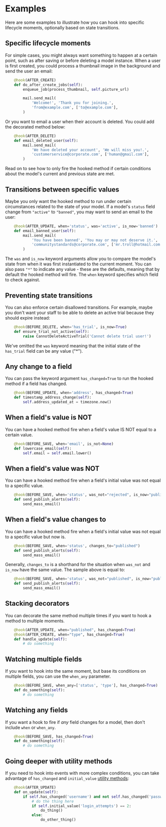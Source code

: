 # Examples
Here are some examples to illustrate how you can hook into specific lifecycle moments, optionally based on state transitions.

## Specific lifecycle moments

For simple cases, you might always want something to happen at a certain point, such as after saving or before deleting a model instance.
When a user is first created, you could process a thumbnail image in the background and send the user an email:

```python
    @hook(AFTER_CREATE)
    def do_after_create_jobs(self):
        enqueue_job(process_thumbnail, self.picture_url)

        mail.send_mail(
            'Welcome!', 'Thank you for joining.',
            'from@example.com', ['to@example.com'],
        )
```

Or you want to email a user when their account is deleted. You could add the decorated method below:

```python
    @hook(AFTER_DELETE)
    def email_deleted_user(self):
        mail.send_mail(
            'We have deleted your account', 'We will miss you!.',
            'customerservice@corporate.com', ['human@gmail.com'],
        )
```

Read on to see how to only fire the hooked method if certain conditions about the model's current and previous state are met.

## Transitions between specific values

Maybe you only want the hooked method to run under certain circumstances related to the state of your model. If a model's `status` field change from `"active"` to `"banned"`, you may want to send an email to the user:

```python
    @hook(AFTER_UPDATE, when='status', was='active', is_now='banned')
    def email_banned_user(self):
        mail.send_mail(
            'You have been banned', 'You may or may not deserve it.',
            'communitystandards@corporate.com', ['mr.troll@hotmail.com'],
        )
``` 

The `was` and `is_now` keyword arguments allow you to compare the model's state from when it was first instantiated to the current moment. You can also pass `"*"` to indicate any value - these are the defaults, meaning that by default the hooked method will fire. The `when` keyword specifies which field to check against. 

## Preventing state transitions

You can also enforce certain disallowed transitions. For example, maybe you don't want your staff to be able to delete an active trial because they should expire instead:

```python
    @hook(BEFORE_DELETE, when='has_trial', is_now=True)
    def ensure_trial_not_active(self):
        raise CannotDeleteActiveTrial('Cannot delete trial user!')
```

We've omitted the `was` keyword meaning that the initial state of the `has_trial` field can be any value ("*").

## Any change to a field

You can pass the keyword argument `has_changed=True` to run the hooked method if a field has changed.

```python
    @hook(BEFORE_UPDATE, when='address', has_changed=True)
    def timestamp_address_change(self):
        self.address_updated_at = timezone.now()
```

## When a field's value is NOT

You can have a hooked method fire when a field's value IS NOT equal to a certain value.

```python
    @hook(BEFORE_SAVE, when='email', is_not=None)
    def lowercase_email(self):
        self.email = self.email.lower()
```

## When a field's value was NOT

You can have a hooked method fire when a field's initial value was not equal to a specific value.

```python
    @hook(BEFORE_SAVE, when='status', was_not="rejected", is_now="published")
    def send_publish_alerts(self):
        send_mass_email()
```

## When a field's value changes to

You can have a hooked method fire when a field's initial value was not equal to a specific value
but now is.

```python
    @hook(BEFORE_SAVE, when='status', changes_to="published")
    def send_publish_alerts(self):
        send_mass_email()
```

Generally, `changes_to` is a shorthand for the situation when `was_not` and `is_now` have the
same value. The sample above is equal to:

```python
    @hook(BEFORE_SAVE, when='status', was_not="published", is_now="published")
    def send_publish_alerts(self):
        send_mass_email()
```

## Stacking decorators

You can decorate the same method multiple times if you want to hook a method to multiple moments.

```python
    @hook(AFTER_UPDATE, when="published", has_changed=True)
    @hook(AFTER_CREATE, when="type", has_changed=True)
    def handle_update(self):
        # do something
```

## Watching multiple fields

If you want to hook into the same moment, but base its conditions on multiple fields, you can use the `when_any` parameter.

```python
    @hook(BEFORE_SAVE, when_any=['status', 'type'], has_changed=True)
    def do_something(self):
        # do something
```

## Watching any fields

If you want a hook to fire if _any_ field changes for a model, then don't
include `when` or `when_any`.

```python
    @hook(BEFORE_SAVE, has_changed=True)
    def do_something(self):
        # do something
```

## Going deeper with utility methods

If you need to hook into events with more complex conditions, you can take advantage of `has_changed` and `initial_value` [utility methods](advanced.md):

```python
    @hook(AFTER_UPDATE)
    def on_update(self):
        if self.has_changed('username') and not self.has_changed('password'):
            # do the thing here
            if self.initial_value('login_attempts') == 2:
                do_thing()
            else:
                do_other_thing()
```

